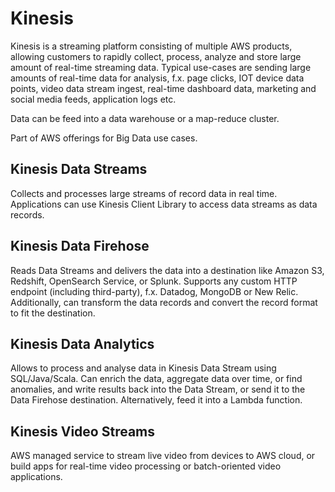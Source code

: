 # Kinesis
Kinesis is a streaming platform consisting of multiple AWS products, allowing customers to rapidly collect, process, analyze and store large amount of real-time streaming data. Typical use-cases are sending large amounts of real-time data for analysis, f.x. page clicks, IOT device data points, video data stream ingest, real-time dashboard data, marketing and social media feeds, application logs etc.

Data can be feed into a data warehouse or a map-reduce cluster.

Part of AWS offerings for Big Data use cases.

## Kinesis Data Streams
Collects and processes large streams of record data in real time. Applications can use Kinesis Client Library to access data streams as data records.

## Kinesis Data Firehose
Reads Data Streams and delivers the data into a destination like Amazon S3, Redshift, OpenSearch Service, or Splunk. Supports any custom HTTP endpoint (including third-party), f.x. Datadog, MongoDB or New Relic. Additionally, can transform the data records and convert the record format to fit the destination.

## Kinesis Data Analytics
Allows to process and analyse data in Kinesis Data Stream using SQL/Java/Scala. Can enrich the data, aggregate data over time, or find anomalies, and write results back into the Data Stream, or send it to the Data Firehose destination. Alternatively, feed it into a Lambda function. 

## Kinesis Video Streams
AWS managed service to stream live video from devices to AWS cloud, or build apps for real-time video processing or batch-oriented video applications.
